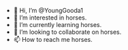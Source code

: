 - 👋 Hi, I’m @YoungGooda1
- 👀 I’m interested in horses.
- 🌱 I’m currently learning horses.
- 💞️ I’m looking to collaborate on horses.
- 📫 How to reach me horses.

<!---
YoungGooda1/YoungGooda1 is a ✨ special ✨ repository because its `README.md` (this file) appears on your GitHub profile.
You can click the Preview link to take a look at your changes.
--->
